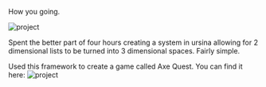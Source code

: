 How you going.

![project](https://github.com/user-attachments/assets/3e42f1c1-349d-4219-bbd6-0063020e4ef5)

Spent the better part of four hours creating a system in ursina allowing for 2 dimensional lists to be turned into 3 dimensional spaces. Fairly simple.

Used this framework to create a game called Axe Quest. You can find it here: ![project](https://brimlessentertainment.itch.io/axe-quest-1994)
